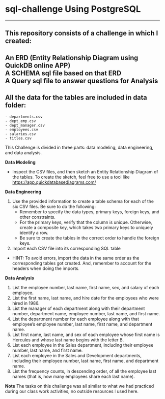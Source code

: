 # sql-challenge Using PostgreSQL
--------------------------------------------------------------------------------------------------------------------
This repository consists of a challenge in which I created:
--------------------------------------------------------------------------------------------------------------------

 An ERD (Entity Relationship Diagram using QuickDB online APP) <br/>
 A SCHEMA sql file based on that ERD <br/>
 A Query sql file to answer questions for Analysis <br/>
--------------------------------------------------------------------------------------------------------------------
All the data for the tables are included in data folder:
-------------------------------------------------------------------------------------------------------------------
    - departments.csv
    - dept_emp.csv
    - dept_manager.csv
    - employees.csv
    - salaries.csv
    - titles.csv


This Challenge is divided in three parts: data modeling, data engineering, and data analysis.

**Data Modeling**
  - Inspect the CSV files, and then sketch an Entity Relationship Diagram of the tables. To create the sketch, feel free to use a tool like https://app.quickdatabasediagrams.com/

**Data Engineering**
1. Use the provided information to create a table schema for each of the six CSV files. Be sure to do the following:
   - Remember to specify the data types, primary keys, foreign keys, and other constraints.
   - For the primary keys, verify that the column is unique. Otherwise, create a composite key, which takes two primary keys to uniquely identify a row.
   - Be sure to create the tables in the correct order to handle the foreign keys.
2. Import each CSV file into its corresponding SQL table

- HINT: To avoid errors, import the data in the same order as the corresponding tables got created. And, remember to account for the headers when doing the imports.

**Data Analysis**
1. List the employee number, last name, first name, sex, and salary of each employee.
2. List the first name, last name, and hire date for the employees who were hired in 1986.
3. List the manager of each department along with their department number, department name, employee number, last name, and first name.
4. List the department number for each employee along with that employee’s employee number, last name, first name, and department name.
5. List first name, last name, and sex of each employee whose first name is Hercules and whose last name begins with the letter B.
6. List each employee in the Sales department, including their employee number, last name, and first name.
7. List each employee in the Sales and Development departments, including their employee number, last name, first name, and department name.
8. List the frequency counts, in descending order, of all the employee last names (that is, how many employees share each last name).

**Note** 
The tasks on this challenge was all similar to what we had practiced during our class work activities, no outside resources I used here.